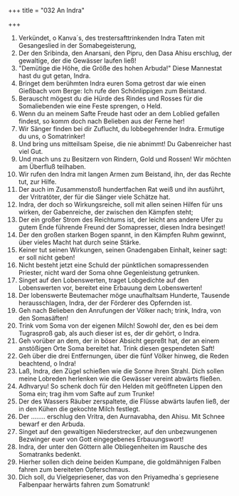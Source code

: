 +++
title = "032 An Indra"

+++


1.	Verkündet, o Kanva´s, des trestersafttrinkenden Indra Taten mit Gesangeslied in der Somabegeisterung,
2.	Der den Sribinda, den Anarsani, den Pipru, den Dasa Ahisu erschlug, der gewaltige, der die Gewässer laufen ließ!
3.	"Demütige die Höhe, die Größe des hohen Arbuda!" Diese Mannestat hast du gut getan, Indra.
4.	Bringet dem berühmten Indra euren Soma getrost dar wie einen Gießbach vom Berge: Ich rufe den Schönlippigen zum Beistand.
5.	Berauscht mögest du die Hürde des Rindes und Rosses für die Somaliebenden wie eine Feste sprengen, o Held.
6.	Wenn du an meinem Safte Freude hast oder an dem Loblied gefallen findest, so komm doch nach Belieben aus der Ferne her!
7.	Wir Sänger finden bei dir Zuflucht, du lobbegehrender Indra. Ermutige du uns, o Somatrinker!
8.	Und bring uns mitteilsam Speise, die nie abnimmt! Du Gabenreicher hast viel Gut.
9.	Und mach uns zu Besitzern von Rindern, Gold und Rossen! Wir möchten am Überfluß teilhaben.
10.	Wir rufen den Indra mit langen Armen zum Beistand, ihn, der das Rechte tut, zur Hilfe.
11.	Der auch im Zusammenstoß hundertfachen Rat weiß und ihn ausführt, der Vritratöter, der für die Sänger viele Schätze hat.
12.	Indra, der doch so Wirkungsreiche, soll mit allen seinen Hilfen für uns wirken, der Gabenreiche, der zwischen den Kämpfen steht;
13.	Der ein großer Strom des Reichtums ist, der leicht ans andere Ufer zu gutem Ende führende Freund der Somapresser, diesen Indra besinget!
14.	Der den großen starken Bogen spannt, in den Kämpfen Ruhm gewinnt, über vieles Macht hat durch seine Stärke.
15.	Keiner tut seinen Wirkungen, seinen Gnadengaben Einhalt, keiner sagt: er soll nicht geben!
16.	Nicht besteht jetzt eine Schuld der pünktlichen somapressenden Priester, nicht ward der Soma ohne Gegenleistung getrunken.
17.	Singet auf den Lobenswerten, traget Lobgedichte auf den Lobenswerten vor, bereitet eine Erbauung dem Lobenswerten!
18.	Der lobenswerte Beutemacher möge unaufhaltsam Hunderte, Tausende herausschlagen, Indra, der der Förderer des Opfernden ist.
19.	Geh nach Belieben den Anrufungen der Völker nach; trink, Indra, von den Somasäften!
20.	Trink vom Soma von der eigenen Milch! Sowohl der, den es bei dem Tugrasproß gab, als auch dieser ist es, der dir gehört, o Indra.
21.	Geh vorüber an dem, der in böser Absicht gepreßt hat, der an einem anstößigen Orte Soma bereitet hat. Trink diesen gespendeten Saft!
22.	Geh über die drei Entfernungen, über die fünf Völker hinweg, die Reden beachtend, o Indra!
23.	Laß, Indra, den Zügel schießen wie die Sonne ihren Strahl. Dich sollen meine Lobreden herlenken wie die Gewässer vereint abwärts fließen.
24.	Adhvaryu! So schenk doch für den Helden mit geöffneten Lippen den Soma ein; trag ihm vom Safte auf zum Trunke!
25.	Der des Wassers Räuber zerspaltete, die Flüsse abwärts laufen ließ, der in den Kühen die gekochte Milch festlegt.
26.	Der ........ erschlug den Vritra, den Aurnavabha, den Ahisu. Mit Schnee bewarf er den Arbuda.
27.	Singet auf den gewaltigen Niederstrecker, auf den unbezwungenen Bezwinger euer von Gott eingegebenes Erbauungswort!
28.	Indra, der unter den Göttern alle Obliegenheiten im Rausche des Somatranks bedenkt.
29.	Hierher sollen dich deine beiden Kumpane, die goldmähnigen Falben fahren zum bereiteten Opferschmaus.
30.	Dich soll, du Vielgepriesener, das von den Priyamedha´s gepriesene Falbenpaar herwärts fahren zum Somatrunk!



